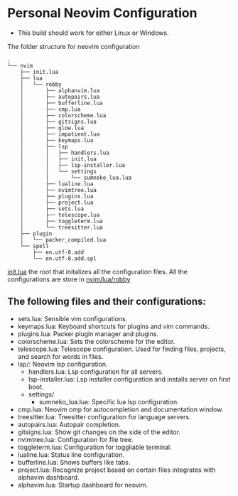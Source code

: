 # Personal Neovim Configuration

- This build should work for either Linux or Windows.

The folder structure for neovim configuration
```
.
└── nvim
    ├── init.lua
    ├── lua
    │   └── robby
    │       ├── alphanvim.lua
    │       ├── autopairs.lua
    │       ├── bufferline.lua
    │       ├── cmp.lua
    │       ├── colorscheme.lua
    │       ├── gitsigns.lua
    │       ├── glow.lua
    │       ├── impatient.lua
    │       ├── keymaps.lua
    │       ├── lsp
    │       │   ├── handlers.lua
    │       │   ├── init.lua
    │       │   ├── lsp-installer.lua
    │       │   └── settings
    │       │       └── sumneko_lua.lua
    │       ├── lualine.lua
    │       ├── nvimtree.lua
    │       ├── plugins.lua
    │       ├── project.lua
    │       ├── sets.lua
    │       ├── telescope.lua
    │       ├── toggleterm.lua
    │       └── treesitter.lua
    ├── plugin
    │   └── packer_compiled.lua
    └── spell
        ├── en.utf-8.add
        └── en.utf-8.add.spl

```

[init.lua](../nvim/.config/nvim/init.lua) the root that initalizes all the configuration files.
All the configurations are store in [nvim/lua/robby](../nvim/.config/nvim/lua/robby/)
## The following files and their configurations:
* sets.lua: Sensible vim configurations.
* keymaps.lua: Keyboard shortcuts for plugins and vim commands.
* plugins.lua: Packer plugin manager and plugins.
* colorscheme.lua: Sets the colorscheme for the editor.
* telescope.lua: Telescope configuration. Used for finding files, projects, and search for words in files.
* lsp/: Neovim lsp configuration.
    * handlers.lua: Lsp configuration for all servers.
    * lsp-installer.lua: Lsp installer configuration and installs server on first boot.
    * settings/
        * sumneko_lua.lua: Specific lua lsp configuration.
* cmp.lua: Neovim cmp for autocompletion and documentation window.
* treesitter.lua: Treesitter configuration for language servers.
* autopairs.lua: Autopair completion.
* gitsigns.lua: Show git changes on the side of the editor.
* nvimtree.lua: Configuration for file tree.
* toggleterm.lua: Configuration for toggliable terminal.
* lualine.lua: Status line configuration.
* bufferline.lua: Shows buffers like tabs.
* project.lua: Recognize project based on certain files integrates with alphavim dashboard.
* alphavim.lua: Startup dashboard for neovim.
